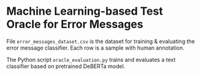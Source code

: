 # Machine Learning-based Test Oracle for Error Messages

File `error_messages_dataset.csv` is the dataset for training & evaluating the error message classifier. Each row is a sample with human annotation.

The Python script `oracle_evaluation.py` trains and evaluates a text classifier based on pretrained DeBERTa model.
